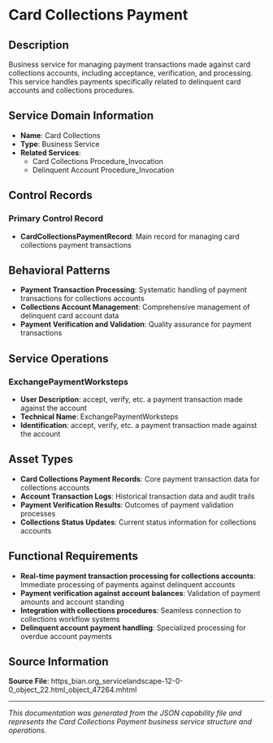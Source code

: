 # Card Collections Payment

## Description

Business service for managing payment transactions made against card collections accounts, including acceptance, verification, and processing. This service handles payments specifically related to delinquent card accounts and collections procedures.

## Service Domain Information

- **Name**: Card Collections
- **Type**: Business Service
- **Related Services**: 
  - Card Collections Procedure_Invocation
  - Delinquent Account Procedure_Invocation

## Control Records

### Primary Control Record
- **CardCollectionsPaymentRecord**: Main record for managing card collections payment transactions

## Behavioral Patterns

- **Payment Transaction Processing**: Systematic handling of payment transactions for collections accounts
- **Collections Account Management**: Comprehensive management of delinquent card account data
- **Payment Verification and Validation**: Quality assurance for payment transactions

## Service Operations

### ExchangePaymentWorksteps
- **User Description**: accept, verify, etc. a payment transaction made against the account
- **Technical Name**: ExchangePaymentWorksteps
- **Identification**: accept, verify, etc. a payment transaction made against the account

## Asset Types

- **Card Collections Payment Records**: Core payment transaction data for collections accounts
- **Account Transaction Logs**: Historical transaction data and audit trails
- **Payment Verification Results**: Outcomes of payment validation processes
- **Collections Status Updates**: Current status information for collections accounts

## Functional Requirements

- **Real-time payment transaction processing for collections accounts**: Immediate processing of payments against delinquent accounts
- **Payment verification against account balances**: Validation of payment amounts and account standing
- **Integration with collections procedures**: Seamless connection to collections workflow systems
- **Delinquent account payment handling**: Specialized processing for overdue account payments

## Source Information

**Source File**: https_bian.org_servicelandscape-12-0-0_object_22.html_object_47264.mhtml

---

*This documentation was generated from the JSON capability file and represents the Card Collections Payment business service structure and operations.*